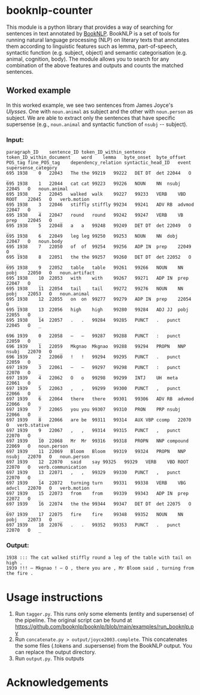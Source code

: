 # booknlp-counter

This module is a python library that provides a way of searching for sentences in text annotated by [BookNLP](https://github.com/booknlp/booknlp). BookNLP is a set of tools for running natural language processing (NLP) on literary texts that annotates them according to linguistic features such as lemma, part-of-speech, syntactic function (e.g. subject, object) and semantic categorisation (e.g. animal, cognition, body). The module allows you to search for any combination of the above features and outputs and counts the matched sentences.

## Worked example
<!-- give an example sentence, a short one, where you can see the value of the annotation: e.g. with animal subject --> 
In this worked example, we see two sentences from James Joyce's _Ulysses_. One with `noun.animal` as subject and the other with `noun.person` as subject. We are able to extract only the sentences that have specific supersense (e.g., `noun.animal` and syntactic function of `nsubj` -- subject).

### Input:
```
paragraph_ID	sentence_ID	token_ID_within_sentence	token_ID_within_document	word	lemma	byte_onset	byte_offset	POS_tag	fine_POS_tag	dependency_relation	syntactic_head_ID	event	supersense_category  
695	1938	0	22043	The	the	99219	99222	DET	DT	det	22044	O	_  
695	1938	1	22044	cat	cat	99223	99226	NOUN	NN	nsubj	22045	O	noun.animal  
695	1938	2	22045	walked	walk	99227	99233	VERB	VBD	ROOT	22045	O	verb.motion  
695	1938	3	22046	stiffly	stiffly	99234	99241	ADV	RB	advmod	22047	O	_  
695	1938	4	22047	round	round	99242	99247	VERB	VB	prep	22045	O	_  
695	1938	5	22048	a	a	99248	99249	DET	DT	det	22049	O	_  
695	1938	6	22049	leg	leg	99250	99253	NOUN	NN	dobj	22047	O	noun.body  
695	1938	7	22050	of	of	99254	99256	ADP	IN	prep	22049	O	_  
695	1938	8	22051	the	the	99257	99260	DET	DT	det	22052	O	_  
695	1938	9	22052	table	table	99261	99266	NOUN	NN	pobj	22050	O	noun.artifact  
695	1938	10	22053	with	with	99267	99271	ADP	IN	prep	22047	O	_  
695	1938	11	22054	tail	tail	99272	99276	NOUN	NN	pobj	22053	O	noun.animal  
695	1938	12	22055	on	on	99277	99279	ADP	IN	prep	22054	O	_  
695	1938	13	22056	high	high	99280	99284	ADJ	JJ	pobj	22055	O	_  
695	1938	14	22057	.	.	99284	99285	PUNCT	.	punct	22045	O	_  

696	1939	0	22058	—	—	99287	99288	PUNCT	:	punct	22059	O	_  
696	1939	1	22059	Mkgnao	Mkgnao	99288	99294	PROPN	NNP	nsubj	22070	O	_  
696	1939	2	22060	!	!	99294	99295	PUNCT	.	punct	22059	O	_  
697	1939	3	22061	—	—	99297	99298	PUNCT	:	punct	22070	O	_  
697	1939	4	22062	O	o	99298	99299	INTJ	UH	meta	22061	O	_  
697	1939	5	22063	,	,	99299	99300	PUNCT	,	punct	22066	O	_  
697	1939	6	22064	there	there	99301	99306	ADV	RB	advmod	22066	O	_
697	1939	7	22065	you	you	99307	99310	PRON	PRP	nsubj	22066	O	_
697	1939	8	22066	are	be	99311	99314	AUX	VBP	ccomp	22070	O	verb.stative
697	1939	9	22067	,	,	99314	99315	PUNCT	,	punct	22070	O	_
697	1939	10	22068	Mr	Mr	99316	99318	PROPN	NNP	compound	22069	O	noun.person
697	1939	11	22069	Bloom	Bloom	99319	99324	PROPN	NNP	nsubj	22070	O	noun.person
697	1939	12	22070	said	say	99325	99329	VERB	VBD	ROOT	22070	O	verb.communication
697	1939	13	22071	,	,	99329	99330	PUNCT	,	punct	22070	O	_
697	1939	14	22072	turning	turn	99331	99338	VERB	VBG	advcl	22070	O	verb.motion
697	1939	15	22073	from	from	99339	99343	ADP	IN	prep	22072	O	_
697	1939	16	22074	the	the	99344	99347	DET	DT	det	22075	O	_
697	1939	17	22075	fire	fire	99348	99352	NOUN	NN	pobj	22073	O	_
697	1939	18	22076	.	.	99352	99353	PUNCT	.	punct	22070	O	_
```
### Output:
```
1938 ::: The cat walked stiffly round a leg of the table with tail on high .  
1939 !!! — Mkgnao ! — O , there you are , Mr Bloom said , turning from the fire .
```

# Usage instructions

1. Run `tagger.py`. This runs only some elements (entity and supersense) of the pipeline. The original script can be found at https://github.com/booknlp/booknlp/blob/main/examples/run_booknlp.py
2. Run `concatenate.py > output/joyce2003.complete`. This concatenates the some files (.tokens and .supersense) from the BookNLP output. You can replace the output directory.
3. Run `output.py`. This outputs

# Acknowledgements


